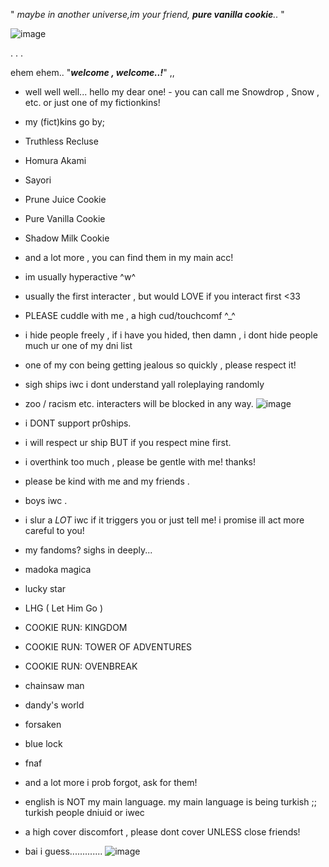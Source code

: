 " *maybe in another universe,im your friend, **pure vanilla cookie**..* "





![image](https://github.com/user-attachments/assets/f6721972-1b16-4517-94d9-60f84076c708)













.                                                                 .                                                     .

 ehem ehem.. "***welcome , welcome..!***" ,, 

- well well well... hello my dear one! - you can call me Snowdrop , Snow , etc. or just one of my fictionkins!
- my (fict)kins go by;
- Truthless Recluse
- Homura Akami
- Sayori
- Prune Juice Cookie
- Pure Vanilla Cookie 
- Shadow Milk Cookie
- and a lot more , you can find them in my main acc!
- im usually hyperactive ^w^


- usually the first interacter , but would LOVE if you interact first <33
- PLEASE cuddle with me , a high cud/touchcomf ^_^
- i hide people freely , if i have you hided, then damn , i dont hide people much ur one of my dni list
- one of my con being getting jealous so quickly , please respect it!
- sigh ships iwc i dont understand yall roleplaying randomly
- zoo / racism etc. interacters will be blocked in any way.
![image](https://github.com/user-attachments/assets/088d3a2f-0cf8-41f1-893e-de778ce1bf90)


- i DONT support pr0ships.
- i will respect ur ship BUT if you respect mine first.
- i overthink too much , please be gentle with me! thanks!
- please be kind with me and my friends . 
- boys iwc . 
- i slur a *LOT* iwc if it triggers you or just tell me! i promise ill act more careful to you!
- my fandoms? sighs in deeply...
- madoka magica
- lucky star
- LHG ( Let Him Go )
- COOKIE RUN: KINGDOM
- COOKIE RUN: TOWER OF ADVENTURES
- COOKIE RUN: OVENBREAK
- chainsaw man
- dandy's world
- forsaken
- blue lock
- fnaf 
- and a lot more i prob forgot, ask for them!
- english is NOT my main language. my main language is being turkish ;; turkish people dniuid or iwec
- a high cover discomfort , please dont cover UNLESS close friends!
- bai i guess.............
![image](https://github.com/user-attachments/assets/6f2512fe-96f0-4b20-b112-8d532fbbf45b)



